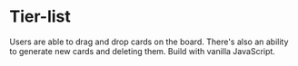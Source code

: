 # Tier-list

Users are able to drag and drop cards on the board.
There's also an ability to generate new cards and
deleting them. Build with vanilla JavaScript. 
